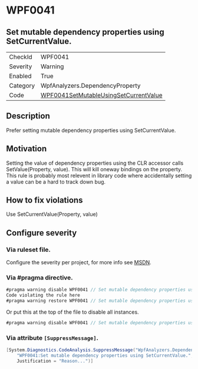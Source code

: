 # WPF0041
## Set mutable dependency properties using SetCurrentValue.

<!-- start generated table -->
<table>
  <tr>
    <td>CheckId</td>
    <td>WPF0041</td>
  </tr>
  <tr>
    <td>Severity</td>
    <td>Warning</td>
  </tr>
  <tr>
    <td>Enabled</td>
    <td>True</td>
  </tr>
  <tr>
    <td>Category</td>
    <td>WpfAnalyzers.DependencyProperty</td>
  </tr>
  <tr>
    <td>Code</td>
    <td><a href="https://github.com/DotNetAnalyzers/WpfAnalyzers/blob/master/WpfAnalyzers/WPF0041SetMutableUsingSetCurrentValue.cs">WPF0041SetMutableUsingSetCurrentValue</a></td>
  </tr>
</table>
<!-- end generated table -->

## Description

Prefer setting mutable dependency properties using SetCurrentValue.

## Motivation

Setting the value of dependency properties using the CLR accessor calls SetValue(Property, value). This will kill oneway bindings on the property.
This rule is probably most relevent in library code where accidentally setting a value can be a hard to track down bug.

## How to fix violations

Use SetCurrentValue(Property, value)

<!-- start generated config severity -->
## Configure severity

### Via ruleset file.

Configure the severity per project, for more info see [MSDN](https://msdn.microsoft.com/en-us/library/dd264949.aspx).

### Via #pragma directive.
```C#
#pragma warning disable WPF0041 // Set mutable dependency properties using SetCurrentValue.
Code violating the rule here
#pragma warning restore WPF0041 // Set mutable dependency properties using SetCurrentValue.
```

Or put this at the top of the file to disable all instances.
```C#
#pragma warning disable WPF0041 // Set mutable dependency properties using SetCurrentValue.
```

### Via attribute `[SuppressMessage]`.

```C#
[System.Diagnostics.CodeAnalysis.SuppressMessage("WpfAnalyzers.DependencyProperty", 
    "WPF0041:Set mutable dependency properties using SetCurrentValue.", 
    Justification = "Reason...")]
```
<!-- end generated config severity -->